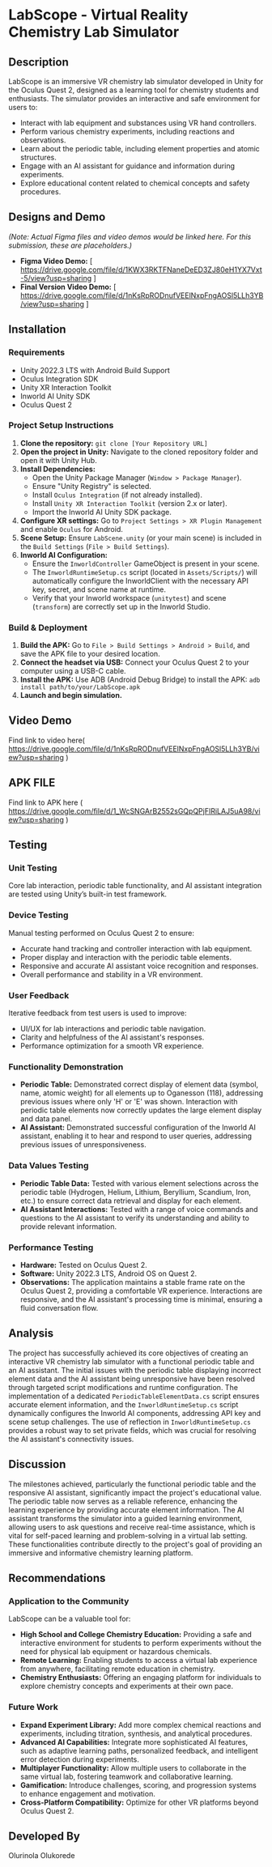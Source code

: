 # LabScope - Virtual Reality Chemistry Lab Simulator

## Description
LabScope is an immersive VR chemistry lab simulator developed in Unity for the Oculus Quest 2, designed as a learning tool for chemistry students and enthusiasts. The simulator provides an interactive and safe environment for users to:

*   Interact with lab equipment and substances using VR hand controllers.
*   Perform various chemistry experiments, including reactions and observations.
*   Learn about the periodic table, including element properties and atomic structures.
*   Engage with an AI assistant for guidance and information during experiments.
*   Explore educational content related to chemical concepts and safety procedures.

## Designs and Demo
*(Note: Actual Figma files and video demos would be linked here. For this submission, these are placeholders.)*
*   **Figma Video Demo:** [ https://drive.google.com/file/d/1KWX3RKTFNaneDeED3ZJ80eH1YX7Vxt-5/view?usp=sharing ]
*   **Final Version Video Demo:** [ https://drive.google.com/file/d/1nKsRpRODnufVEElNxpFngAOSl5LLh3YB/view?usp=sharing ]

## Installation
### Requirements
*   Unity 2022.3 LTS with Android Build Support
*   Oculus Integration SDK
*   Unity XR Interaction Toolkit
*   Inworld AI Unity SDK
*   Oculus Quest 2

### Project Setup Instructions
1.  **Clone the repository:** `git clone [Your Repository URL]`
2.  **Open the project in Unity:** Navigate to the cloned repository folder and open it with Unity Hub.
3.  **Install Dependencies:**
    *   Open the Unity Package Manager (`Window > Package Manager`).
    *   Ensure "Unity Registry" is selected.
    *   Install `Oculus Integration` (if not already installed).
    *   Install `Unity XR Interaction Toolkit` (version 2.x or later).
    *   Import the Inworld AI Unity SDK package.
4.  **Configure XR settings:** Go to `Project Settings > XR Plugin Management` and enable `Oculus` for Android.
5.  **Scene Setup:** Ensure `LabScene.unity` (or your main scene) is included in the `Build Settings` (`File > Build Settings`).
6.  **Inworld AI Configuration:**
    *   Ensure the `InworldController` GameObject is present in your scene.
    *   The `InworldRuntimeSetup.cs` script (located in `Assets/Scripts/`) will automatically configure the InworldClient with the necessary API key, secret, and scene name at runtime.
    *   Verify that your Inworld workspace (`unitytest`) and scene (`transform`) are correctly set up in the Inworld Studio.

### Build & Deployment
1.  **Build the APK:** Go to `File > Build Settings > Android > Build`, and save the APK file to your desired location.
2.  **Connect the headset via USB:** Connect your Oculus Quest 2 to your computer using a USB-C cable.
3.  **Install the APK:** Use ADB (Android Debug Bridge) to install the APK: `adb install path/to/your/LabScope.apk`
4.  **Launch and begin simulation.**

## Video Demo
Find link to video here( https://drive.google.com/file/d/1nKsRpRODnufVEElNxpFngAOSl5LLh3YB/view?usp=sharing )

## APK FILE
Find link to APK here ( https://drive.google.com/file/d/1_WcSNGArB2552sGQpQPjFIRiLAJ5uA98/view?usp=sharing )

## Testing
### Unit Testing
Core lab interaction, periodic table functionality, and AI assistant integration are tested using Unity’s built-in test framework.

### Device Testing
Manual testing performed on Oculus Quest 2 to ensure:
*   Accurate hand tracking and controller interaction with lab equipment.
*   Proper display and interaction with the periodic table elements.
*   Responsive and accurate AI assistant voice recognition and responses.
*   Overall performance and stability in a VR environment.

### User Feedback
Iterative feedback from test users is used to improve:
*   UI/UX for lab interactions and periodic table navigation.
*   Clarity and helpfulness of the AI assistant's responses.
*   Performance optimization for a smooth VR experience.

### Functionality Demonstration
*   **Periodic Table:** Demonstrated correct display of element data (symbol, name, atomic weight) for all elements up to Oganesson (118), addressing previous issues where only 'H' or 'E' was shown. Interaction with periodic table elements now correctly updates the large element display and data panel.
*   **AI Assistant:** Demonstrated successful configuration of the Inworld AI assistant, enabling it to hear and respond to user queries, addressing previous issues of unresponsiveness.

### Data Values Testing
*   **Periodic Table Data:** Tested with various element selections across the periodic table (Hydrogen, Helium, Lithium, Beryllium, Scandium, Iron, etc.) to ensure correct data retrieval and display for each element.
*   **AI Assistant Interactions:** Tested with a range of voice commands and questions to the AI assistant to verify its understanding and ability to provide relevant information.

### Performance Testing
*   **Hardware:** Tested on Oculus Quest 2.
*   **Software:** Unity 2022.3 LTS, Android OS on Quest 2.
*   **Observations:** The application maintains a stable frame rate on the Oculus Quest 2, providing a comfortable VR experience. Interactions are responsive, and the AI assistant's processing time is minimal, ensuring a fluid conversation flow.

## Analysis
The project has successfully achieved its core objectives of creating an interactive VR chemistry lab simulator with a functional periodic table and an AI assistant. The initial issues with the periodic table displaying incorrect element data and the AI assistant being unresponsive have been resolved through targeted script modifications and runtime configuration. The implementation of a dedicated `PeriodicTableElementData.cs` script ensures accurate element information, and the `InworldRuntimeSetup.cs` script dynamically configures the Inworld AI components, addressing API key and scene setup challenges. The use of reflection in `InworldRuntimeSetup.cs` provides a robust way to set private fields, which was crucial for resolving the AI assistant's connectivity issues.

## Discussion
The milestones achieved, particularly the functional periodic table and the responsive AI assistant, significantly impact the project's educational value. The periodic table now serves as a reliable reference, enhancing the learning experience by providing accurate element information. The AI assistant transforms the simulator into a guided learning environment, allowing users to ask questions and receive real-time assistance, which is vital for self-paced learning and problem-solving in a virtual lab setting. These functionalities contribute directly to the project's goal of providing an immersive and informative chemistry learning platform.

## Recommendations
### Application to the Community
LabScope can be a valuable tool for:
*   **High School and College Chemistry Education:** Providing a safe and interactive environment for students to perform experiments without the need for physical lab equipment or hazardous chemicals.
*   **Remote Learning:** Enabling students to access a virtual lab experience from anywhere, facilitating remote education in chemistry.
*   **Chemistry Enthusiasts:** Offering an engaging platform for individuals to explore chemistry concepts and experiments at their own pace.

### Future Work
*   **Expand Experiment Library:** Add more complex chemical reactions and experiments, including titration, synthesis, and analytical procedures.
*   **Advanced AI Capabilities:** Integrate more sophisticated AI features, such as adaptive learning paths, personalized feedback, and intelligent error detection during experiments.
*   **Multiplayer Functionality:** Allow multiple users to collaborate in the same virtual lab, fostering teamwork and collaborative learning.
*   **Gamification:** Introduce challenges, scoring, and progression systems to enhance engagement and motivation.
*   **Cross-Platform Compatibility:** Optimize for other VR platforms beyond Oculus Quest 2.

## Developed By
Olurinola Olukorede
